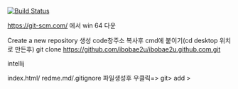 [![Build Status](https://travis-ci.org/ibobae2u/ibobae2u.github.com.svg?branch=master)](https://travis-ci.org/ibobae2u/ibobae2u.github.com)

https://git-scm.com/  에서 win 64 다운

Create a new repository 생성 
code창주소 복사후  cmd에 붙이기(cd desktop 위치로 만든후)
git clone https://github.com/ibobae2u/ibobae2u.github.com.git

intellij 

index.html/ redme.md/.gitignore 파일생성후 우클릭=> git> add > 